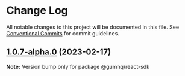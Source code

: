 # Change Log

All notable changes to this project will be documented in this file.
See [Conventional Commits](https://conventionalcommits.org) for commit guidelines.

## [1.0.7-alpha.0](https://github.com/gumhq/sdk/compare/@gumhq/react-sdk@1.0.6...@gumhq/react-sdk@1.0.7-alpha.0) (2023-02-17)

**Note:** Version bump only for package @gumhq/react-sdk
